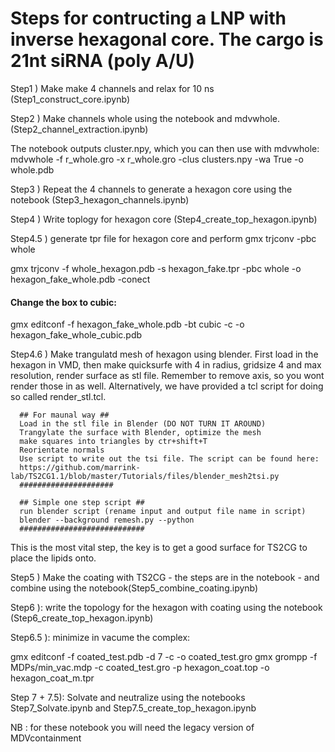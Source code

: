 # Steps for contructing a LNP with inverse hexagonal core. The cargo is 21nt siRNA (poly A/U)

Step1 ) Make make 4 channels and relax for 10 ns  (Step1_construct_core.ipynb)

Step2 ) Make channels whole using the notebook and mdvwhole.  (Step2_channel_extraction.ipynb)

The notebook outputs cluster.npy, which you can then use with mdvwhole:
mdvwhole -f r_whole.gro -x r_whole.gro -clus clusters.npy -wa True -o whole.pdb

Step3 ) Repeat the 4 channels to generate a hexagon core using the notebook (Step3_hexagon_channels.ipynb)

Step4 ) Write toplogy for hexagon core  (Step4_create_top_hexagon.ipynb)

Step4.5 ) generate tpr file for hexagon core and perform gmx trjconv -pbc whole 

gmx trjconv -f whole_hexagon.pdb -s hexagon_fake.tpr -pbc whole -o hexagon_fake_whole.pdb -conect
#### Change the box to cubic:
gmx editconf -f hexagon_fake_whole.pdb -bt cubic -c -o hexagon_fake_whole_cubic.pdb

Step4.6 ) Make trangulatd mesh of hexagon using blender.
First load in the hexagon in VMD, then make quicksurfe with 4 in radius, gridsize 4 and max resolution, render surface as stl file. Remember to remove axis, so you wont render those in as well. 
Alternatively, we have provided a tcl script for doing so called render_stl.tcl. 

      ## For maunal way ##
      Load in the stl file in Blender (DO NOT TURN IT AROUND) 
      Trangylate the surface with Blender, optimize the mesh
      make squares into triangles by ctr+shift+T
      Reorientate normals
      Use script to write out the tsi file. The script can be found here: 
      https://github.com/marrink-lab/TS2CG1.1/blob/master/Tutorials/files/blender_mesh2tsi.py 
      #####################
      
      ## Simple one step script ##
      run blender script (rename input and output file name in script)
      blender --background remesh.py --python 
      ############################

This is the most vital step, the key is to get a good surface for TS2CG to place the lipids onto. 

Step5 ) Make the coating with TS2CG - the steps are in the notebook - and combine using the notebook(Step5_combine_coating.ipynb)

Step6 ): write the topology for the hexagon with coating using the notebook (Step6_create_top_hexagon.ipynb)

Step6.5 ): minimize in vacume the complex:

gmx editconf -f coated_test.pdb -d 7 -c -o coated_test.gro
gmx grompp -f MDPs/min_vac.mdp -c coated_test.gro -p hexagon_coat.top -o hexagon_coat_m.tpr


Step 7 + 7.5): Solvate and neutralize using the notebooks Step7_Solvate.ipynb and Step7.5_create_top_hexagon.ipynb 


NB : for these notebook you will need the legacy version of MDVcontainment 
